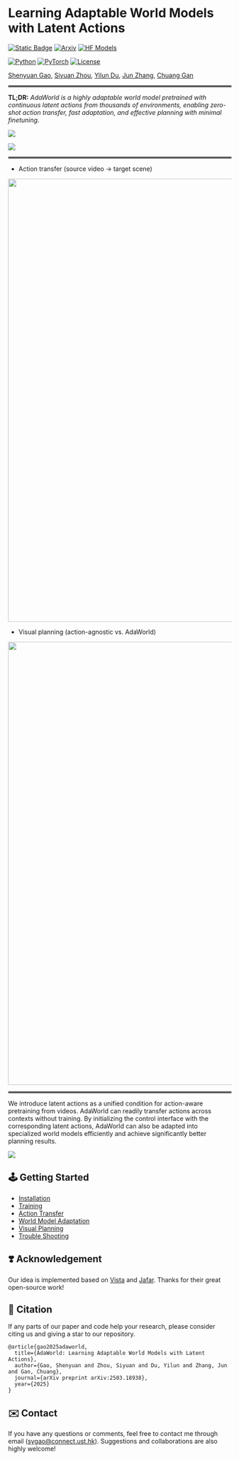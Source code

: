 # Learning Adaptable World Models with Latent Actions

[![Static Badge](https://img.shields.io/badge/Project-Page-green?style=for-the-badge)](https://adaptable-world-model.github.io)
[![Arxiv](https://img.shields.io/badge/arXiv-2503.18938-b31b1b.svg?style=for-the-badge&logo=arxiv)](https://arxiv.org/abs/2503.18938)
[![HF Models](https://img.shields.io/badge/%F0%9F%A4%97-Models-yellow?style=for-the-badge)](https://huggingface.co/Little-Podi/AdaWorld)

[![Python](https://img.shields.io/badge/python-3.10-blue?style=for-the-badge)](https://www.python.org)
[![PyTorch](https://img.shields.io/badge/PyTorch-2.0.1-EE4C2C.svg?style=for-the-badge&logo=pytorch)](https://pytorch.org)
[![License](https://img.shields.io/github/license/Little-Podi/AdaWorld?style=for-the-badge)](LICENSE)

[Shenyuan Gao](https://github.com/Little-Podi), [Siyuan Zhou](https://rainbow979.github.io), [Yilun Du](https://yilundu.github.io), [Jun Zhang](https://eejzhang.people.ust.hk), [Chuang Gan](https://people.csail.mit.edu/ganchuang)

<hr style="border: 2px solid gray;"></hr>

**TL;DR:** *AdaWorld is a highly adaptable world model pretrained with continuous latent actions from thousands of environments, enabling zero-shot action transfer, fast adaptation, and effective planning with minimal finetuning.*

![](assets/prompt.gif)

![](assets/teaser.gif)

<hr style="border: 2px solid gray;"></hr>

- Action transfer (source video &rarr; target scene)

<div id="top" align="center">
<p align="center">
<img src="assets/transfer.gif" width="1000px" >
</p>
</div>

- Visual planning (action-agnostic vs. AdaWorld)

<div id="top" align="center">
<p align="center">
<img src="assets/planning.gif" width="1000px" >
</p>
</div>

<hr style="border: 2px solid gray;"></hr>

We introduce latent actions as a unified condition for action-aware pretraining from videos. AdaWorld can readily transfer actions across contexts without training. By initializing the control interface with the corresponding latent actions, AdaWorld can also be adapted into specialized world models efficiently and achieve significantly better planning results.

![](assets/teaser.jpg)

## 🕹️ Getting Started

- [Installation](https://github.com/Little-Podi/AdaWorld/blob/main/docs/INSTALLATION.md)
- [Training](https://github.com/Little-Podi/AdaWorld/blob/main/docs/TRAINING.md)
- [Action Transfer](https://github.com/Little-Podi/AdaWorld/blob/main/docs/TRANSFER.md)
- [World Model Adaptation](https://github.com/Little-Podi/AdaWorld/blob/main/docs/ADAPTATION.md)
- [Visual Planning](https://github.com/Little-Podi/AdaWorld/blob/main/docs/PLANNING.md)
- [Trouble Shooting](https://github.com/Little-Podi/AdaWorld/blob/main/docs/ISSUES.md)

## ❣️ Acknowledgement

Our idea is implemented based on [Vista](https://github.com/OpenDriveLab/Vista) and [Jafar](https://github.com/flairox/jafar). Thanks for their great open-source work!

## 🌟 Citation
If any parts of our paper and code help your research, please consider citing us and giving a star to our repository.
```
@article{gao2025adaworld,
  title={AdaWorld: Learning Adaptable World Models with Latent Actions}, 
  author={Gao, Shenyuan and Zhou, Siyuan and Du, Yilun and Zhang, Jun and Gan, Chuang},
  journal={arXiv preprint arXiv:2503.18938},
  year={2025}
}
```

## ✉️ Contact

If you have any questions or comments, feel free to contact me through email (sygao@connect.ust.hk). Suggestions and collaborations are also highly welcome!
